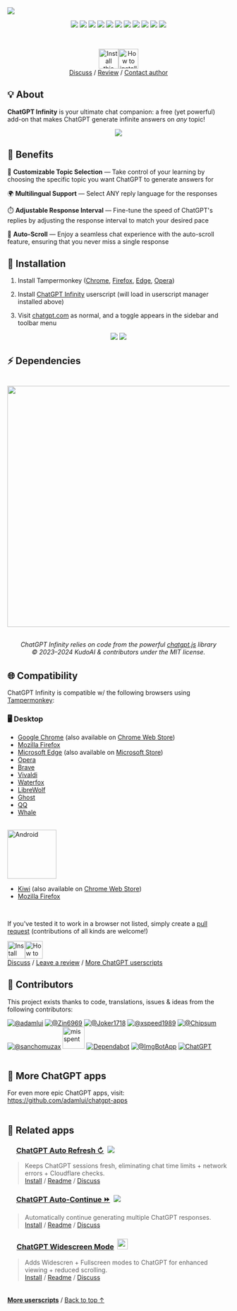 <img src="https://cdn.jsdelivr.net/gh/adamlui/chatgpt-infinity/chrome/media/images/tiles/marquee-promo-tile-1400x560.png">

<p>

<div align="center">

[![](https://img.shields.io/badge/Users-70,000+-blue?logo=weightsandbiases&logoColor=white&labelColor=464646&style=for-the-badge)](https://gf.chatgptinfinity.com)
[![](https://img.shields.io/github/stars/adamlui/chatgpt-infinity?label=Stars&logo=github&logoColor=white&labelColor=464646&color=af68ff&style=for-the-badge)](https://github.chatgptinfinity.com/stargazers)
[![](https://img.shields.io/badge/License-MIT-orange.svg?logo=internetarchive&logoColor=white&labelColor=464646&style=for-the-badge)](../LICENSE.md)
[![](https://img.shields.io/github/commit-activity/m/adamlui/chatgpt-infinity?label=Commits&logo=github&logoColor=white&labelColor=464646&color=7bb7fc&style=for-the-badge)](https://github.chatgptinfinity.com/commits)
[![](https://img.shields.io/codefactor/grade/github/adamlui/chatgpt-infinity?label=Code+Quality&logo=codefactor&logoColor=white&labelColor=464646&color=b5fc7b&style=for-the-badge)](https://www.codefactor.io/repository/github/adamlui/chatgpt-infinity)
[![](https://img.shields.io/badge/Powered_by-chatgpt.js-black?logo=gamejolt&logoColor=white&labelColor=464646&style=for-the-badge)](https://github.com/KudoAI/chatgpt.js?utm_source=chatgpt_infinity&utm_content=github_shield)
[![](https://img.shields.io/badge/dynamic/json?url=https%3A%2F%2Fsonarcloud.io%2Fapi%2Fmeasures%2Fcomponent%3Fcomponent%3Dadamlui_chatgpt-infinity%26metricKeys%3Dvulnerabilities&query=%24.component.measures.0.value&style=for-the-badge&logo=sonarcloud&logoColor=white&labelColor=464646&label=Vulnerabilities&color=gold)](https://sonarcloud.io/component_measures?metric=new_vulnerabilities&id=adamlui_chatgpt-infinity)
[![](https://img.shields.io/badge/Featured_by-Google-51a557?logo=googlechrome&logoColor=white&labelColor=464646&style=for-the-badge)](https://chrome.chatgptinfinity.com)
[![](https://img.shields.io/badge/Mentioned_in-Awesome-fc7bb7?logo=awesomelists&logoColor=white&labelColor=464646&style=for-the-badge)](https://github.com/awesome-scripts/awesome-userscripts#chatgpt)
<a href="https://www.jsdelivr.com/package/gh/adamlui/chatgpt-infinity?tab=stats"><img src="https://img.shields.io/jsdelivr/gh/hm/adamlui/chatgpt-infinity?style=for-the-badge&logo=jsdelivr&logoColor=white&label=jsDelivr%20Requests&labelColor=464646&color=2bbbd8"></a>
[![](https://img.shields.io/badge/web-www.chatgptinfinity.com-lightgrey?logo=dribbble&logoColor=white&labelColor=464646&style=for-the-badge)](https://chatgptinfinity.com?utm_source=chatgpt_infinity&utm_content=github_shield)

<br>

<a href="https://greasyfork.chatgptinfinity.com"><img height=45 alt="Install this script" src="https://media.chatgptinfinity.com/images/buttons/greasy-fork/install-button.svg?latest"></a><a href="#installation"><img alt="How to install" title="How to install" height=45 src="https://media.chatgptinfinity.com/images/buttons/greasy-fork/help-button.svg?latest"></a>
<br>
[Discuss](https://github.chatgptinfinity.com/discussions) / 
[Review](https://greasyfork.org/scripts/465051-chatgpt-infinity/feedback#post-discussion) / 
[Contact author](https://github.com/adamlui)

</div>

## 💡 About

**ChatGPT Infinity** is your ultimate chat companion: a free (yet powerful) add-on that makes ChatGPT generate infinite answers on *any* topic!

<div align="center">

<img src="https://media.chatgptinfinity.com/images/screenshots/infinity-mode-on-ss-zoomed-out.png?latest">

</div>

## 💊 Benefits

🧠 **Customizable Topic Selection** — Take control of your learning by choosing the specific topic you want ChatGPT to generate answers for

🌍 **Multilingual Support** — Select ANY reply language for the responses

⏱️ **Adjustable Response Interval** — Fine-tune the speed of ChatGPT's replies by adjusting the response interval to match your desired pace

📜 **Auto-Scroll** — Enjoy a seamless chat experience with the auto-scroll feature, ensuring that you never miss a single response

## 🚀 Installation

1. Install Tampermonkey ([Chrome](https://chrome.google.com/webstore/detail/tampermonkey/dhdgffkkebhmkfjojejmpbldmpobfkfo), [Firefox](https://addons.mozilla.org/firefox/addon/tampermonkey/), [Edge](https://microsoftedge.microsoft.com/addons/detail/tampermonkey/iikmkjmpaadaobahmlepeloendndfphd), [Opera](https://addons.opera.com/extensions/details/tampermonkey-beta/))

2. Install [ChatGPT Infinity](https://greasyfork.chatgptinfinity.com) userscript (will load in userscript manager installed above)

3. Visit [chatgpt.com](https://chatgpt.com) as normal, and a toggle appears in the sidebar and toolbar menu

<div align="center">

<img src="https://media.chatgptinfinity.com/images/screenshots/sidebar-toggle-on-w-cursor.png?latest">
<img src="https://media.chatgptinfinity.com/images/screenshots/infinity-mode-tm-menu.png?latest">

</div>

## ⚡ Dependencies

<h6>
<div align="center">
<br />

<a href="https://chatgpt.js.org">
<picture>
    <source type="image/png" media="(prefers-color-scheme: dark)" srcset="https://media.chatgptjs.org/images/logos/chatgpt.js/flat/white/logo600x62.png?main">
    <img width=546 src="https://media.chatgptjs.org/images/logos/chatgpt.js/flat/black/logo600x62.png?main">
</picture></a>
<br /><br />

ChatGPT Infinity relies on code from the powerful [chatgpt.js](https://github.com/KudoAI/chatgpt.js) library
<br>© 2023–2024 KudoAI & contributors under the MIT license.

</div>
</h6>

## 🌐 Compatibility 

ChatGPT Infinity is compatible w/ the following browsers using [Tampermonkey](https://www.tampermonkey.net/):

### 🖥️ Desktop

- [Google Chrome](https://www.chrome.com) (also available on [Chrome Web Store](https://chrome.google.com/webstore/detail/chatgpt-infinity/amikeononomkhphopbflomhnmdijjpmb))
- [Mozilla Firefox](https://www.firefox.com)
- [Microsoft Edge](https://www.microsoft.com/edge) (also available on [Microsoft Store](https://microsoftedge.microsoft.com/addons/detail/chatgpt-infinity/jgonecnbmehicpdpjkdekamhmlebfagb))
- [Opera](https://www.opera.com)
- [Brave](https://brave.com)
- [Vivaldi](https://vivaldi.com)
- [Waterfox](https://www.waterfox.net/)
- [LibreWolf](https://librewolf.net/)
- [Ghost](https://ghostbrowser.com/)
- [QQ](https://browser.qq.com/)
- [Whale](https://whale.naver.com/)

<br><picture><source type="image/png" media="(prefers-color-scheme: dark)" srcset="https://media.chatgptinfinity.com/images/logos/platforms/android/head-plus-word/white/logo150x24.png?latest"><img alt="Android" width=111 src="https://media.chatgptinfinity.com/images/logos/platforms/android/head-plus-word/green-head-black-word/logo150x24.png?latest"></picture><br>

- [Kiwi](https://kiwibrowser.com/) (also available on [Chrome Web Store](https://chrome.google.com/webstore/detail/chatgpt-infinity/amikeononomkhphopbflomhnmdijjpmb))
- [Mozilla Firefox](https://www.mozilla.org/firefox/browsers/mobile/android/)

<br>

If you've tested it to work in a browser not listed, simply create a [pull request](https://github.chatgptinfinity.com/pulls) (contributions of all kinds are welcome!)

<a href="https://greasyfork.chatgptinfinity.com"><img height=40 alt="Install this script" src="https://media.chatgptinfinity.com/images/buttons/greasy-fork/install-button.svg?latest"></a><a href="#installation"><img height=40 alt="How to install" title="How to install" src="https://media.chatgptinfinity.com/images/buttons/greasy-fork/help-button.svg?latest"></a>
<br>
[Discuss](https://github.chatgptinfinity.com/discussions) / 
[Leave a review](https://greasyfork.org/scripts/465051-chatgpt-infinity/feedback#post-discussion) / 
[More ChatGPT userscripts](https://github.com/adamlui/userscripts/tree/master/chatgpt)

## 🧠 Contributors

This project exists thanks to code, translations, issues & ideas from the following contributors:

[![](https://images.weserv.nl/?url=https://avatars.githubusercontent.com/u/10906554?first-contrib=2023.04.28&h=50&w=50&mask=circle&maxage=7d "@adamlui")](https://github.com/adamlui)
[![](https://images.weserv.nl/?url=https://avatars.githubusercontent.com/u/131989355?first-contrib=2023.04.30-doc-translations&h=50&w=50&mask=circle&maxage=7d "@Zin6969")](https://github.com/Zin6969)
[![](https://images.weserv.nl/?url=https://avatars.githubusercontent.com/u/82336164?first-contrib=2023.11.18-first-button-bug-report&h=50&w=50&mask=circle&maxage=7d "@Joker1718")](https://github.com/Joker1718)
[![](https://images.weserv.nl/?url=https://avatars.githubusercontent.com/u/5162926?first-contrib=2023.11.27-ui-change-report&h=50&w=50&mask=circle&maxage=7d "@xspeed1989")](https://github.com/xspeed1989)
[![](https://images.weserv.nl/?url=https://avatars.githubusercontent.com/u/37517008?first-contrib=2023.12.05-first-button-bug-report&h=50&w=50&mask=circle&maxage=7d "@Chipsum")](https://github.com/Chipsum)
[![](https://images.weserv.nl/?url=https://avatars.githubusercontent.com/u/2911588?first-contrib=2023.2.26-truncate-toggle-label-idea&h=50&w=50&mask=circle&maxage=7d "@sanchomuzax")](https://github.com/sanchomuzax)
<a href="https://greasyfork.org/users/1000404-misspent"><picture><source type="image/png" media="(prefers-color-scheme: dark)" srcset="https://media.chatgptinfinity.com/images/icons/web-stores/greasy-fork/white/icon50.png?latest"><img width=50 src="https://media.chatgptinfinity.com/images/icons/web-stores/greasy-fork/black/icon50.png?first-contrib=2023.7.29-share-box-popup-bug-alert" title="misspent"></picture></a>
[![](https://images.weserv.nl/?url=https://avatars.githubusercontent.com/in/29110&h=50&w=50&mask=circle&maxage=7d "Dependabot")](https://github.com/dependabot)
[![](https://images.weserv.nl/?url=https://avatars.githubusercontent.com/u/31427850?h=50&w=50&mask=circle&maxage=7d "@ImgBotApp")](https://github.com/ImgBotApp)
<a href="https://chatgpt.com"><picture><source type="image/png" media="(prefers-color-scheme: dark)" srcset="https://images.weserv.nl/?url=https://media.chatgptinfinity.com/images/icons/platforms/chatgpt/black-on-white/icon50.png?h=50&w=50&mask=circle&maxage=7d"><img src="https://images.weserv.nl/?url=https://media.chatgptinfinity.com/images/icons/platforms/chatgpt/white-on-black/icon50.png?h=50&w=50&mask=circle&maxage=7d" title="ChatGPT"></picture></a>
<br><br>

## 🤖 More ChatGPT apps

For even more epic ChatGPT apps, visit: https://github.com/adamlui/chatgpt-apps
<br><br>

## 📜 Related apps

### <picture><source type="image/png" media="(prefers-color-scheme: dark)" srcset="https://media.chatgptautorefresh.com/images/icons/openai/white/icon16.png?latest"><img width=16 src="https://media.chatgptautorefresh.com/images/icons/openai/black/icon16.png?latest"></picture> [ChatGPT Auto Refresh ↻](https://chatgptautorefresh.com) &nbsp;<a href="https://github.com/awesome-scripts/awesome-userscripts#chatgpt"><img src="https://media.chatgptautorefresh.com/images/badges/awesome/badge.svg?latest"></a>

> Keeps ChatGPT sessions fresh, eliminating chat time limits + network errors + Cloudflare checks.
<br>[Install](https://docs.chatgptautorefresh.com/#-installation) / 
[Readme](https://docs.chatgptautorefresh.com/#readme) / 
[Discuss](https://github.chatgptautorefresh.com/discussions)

### <picture><source type="image/png" media="(prefers-color-scheme: dark)" srcset="https://media.chatgptautocontinue.com/images/icons/openai/white/icon16.png?latest"><img width=16 src="https://media.chatgptautocontinue.com/images/icons/openai/black/icon16.png?latest"></picture> [ChatGPT Auto-Continue ⏩](https://chatgptautocontinue.com) &nbsp;<a href="https://github.com/awesome-scripts/awesome-userscripts#chatgpt"><img src="https://media.chatgptautocontinue.com/images/badges/awesome/badge.svg?latest"></a>

> Automatically continue generating multiple ChatGPT responses.<br>
[Install](https://docs.chatgptautocontinue.com/#-installation) / 
[Readme](https://docs.chatgptautocontinue.com/#readme) / 
[Discuss](https://github.chatgptautocontinue.com/discussions)

### <img width=17 src="https://media.chatgptwidescreen.com/images/icons/widescreen-robot-emoji/icon32.png?latest"> [ChatGPT Widescreen Mode](https://chatgptwidescreen.com) &nbsp;<img src="https://media.chatgptwidescreen.com/images/badges/product-hunt/product-of-the-week-2-larger-centered-rounded-light.svg?latest" width="auto" height="24" />

> Adds Widescren + Fullscreen modes to ChatGPT for enhanced viewing + reduced scrolling.
<br>[Install](https://docs.chatgptwidescreen.com/#-installation) / 
[Readme](https://docs.chatgptwidescreen.com/#readme) / 
[Discuss](https://github.chatgptwidescreen.com/discussions)

<img height=6px width="100%" src="https://media.chatgptinfinity.com/images/separators/gradient-aqua.png?latest">
  
<a href="https://github.com/adamlui/userscripts">**More userscripts**</a> / 
<a href="#">Back to top ↑</a>
